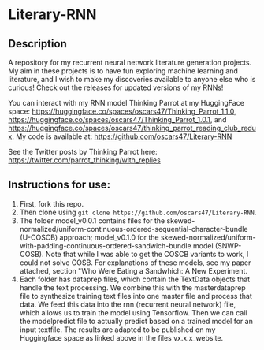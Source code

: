# Literary-RNN
## Description
A repository for my recurrent neural network literature generation projects. My aim in these projects is to have fun exploring machine learning and literature, and I wish to make my discoveries available to anyone else who is curious! Check out the releases for updated versions of my RNNs!

You can interact with my RNN model Thinking Parrot at my HuggingFace space: https://huggingface.co/spaces/oscars47/Thinking_Parrot_1.1.0, https://huggingface.co/spaces/oscars47/Thinking_Parrot_1.0.1, and https://huggingface.co/spaces/oscars47/thinking_parrot_reading_club_redux.  My code is available at: https://github.com/oscars47/Literary-RNN 

See the Twitter posts by Thinking Parrot here: https://twitter.com/parrot_thinking/with_replies

## Instructions for use:
1. First, fork this repo.
2. Then clone  using ```git clone https://github.com/oscars47/Literary-RNN```.
3. The folder model_v0.0.1 contains files for the skewed-normalized/uniform-continuous-ordered-sequential-character-bundle (U-COSCB) approach; model_v0.1.0 for the skewed-normalized/uniform-with-padding-continuous-ordered-sandwich-bundle model (SNWP-COSB). Note that while I was able to get the COSCB variants to work, I could not solve COSB. For explanations of these models, see my paper attached, section "Who Were Eating a Sandwhich: A New Experiment.
4. Each folder has dataprep files, which contain the TextData objects that handle the text processing. We combine this with the masterdataprep file to synthesize training text files into one master file and process that data. We feed this data into the rnn (recurrent neural network) file, which allows us to train the model using Tensorflow. Then we can call the modelpredict file to actually predict based on a trained model for an input textfile. The results are adapted to be published on my Huggingface space as linked above in the files vx.x.x_website.
